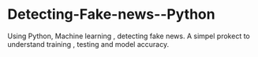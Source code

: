 # Detecting-Fake-news--Python
Using Python, Machine learning , detecting fake news. A simpel prokect to understand training , testing and model accuracy.
